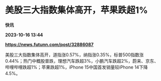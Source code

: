 # 美股三大指数集体高开，苹果跌超1%
**快讯**

**2023-10-16 13:44**

**https://news.futunn.com/post/32886087**

美股三大指数集体高开，道指涨0.57%，纳指涨0.35%，标普500指数涨0.44%；热门中概股普跌，理想汽车跌超3%，小鹏汽车跌超2%，蔚来、京东、哔哩哔哩跌超1%；苹果跌超1%，iPhone 15中国首发销量较iPhone 14下降4.5%。